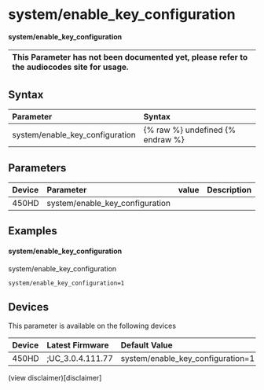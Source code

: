 ﻿---
description: system/enable_key_configuration
search:
    keywords: ['system','enable_key_configuration']
---

# system/enable_key_configuration

#### system/enable_key_configuration


| This Parameter has not been documented yet, please refer to the audiocodes site for usage.  |
| :--- |

## Syntax
| Parameter | Syntax |
| :--- | :--- |
|system/enable_key_configuration | {% raw %} undefined {% endraw %} |

## Parameters
|Device|Parameter|value|Description|
|:---|:---|:---|:---|
| 450HD | system/enable_key_configuration |  |  |

## Examples
#### system/enable_key_configuration

system/enable_key_configuration

```
system/enable_key_configuration=1
```

## Devices
This parameter is available on the following devices

| Device | Latest Firmware | Default Value |
|:---|:---|:---|
| 450HD | ;UC_3.0.4.111.77 | system/enable_key_configuration=1 

(view disclaimer)[disclaimer]
